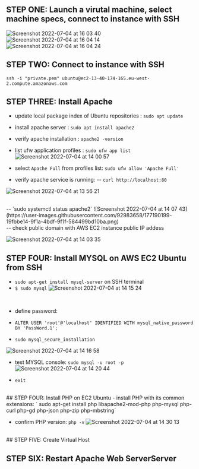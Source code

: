 ## STEP ONE: Launch a virutal machine, select machine specs, connect to instance with SSH

![Screenshot 2022-07-04 at 16 03 40](https://user-images.githubusercontent.com/92983658/177186020-93ecbe39-1229-4ade-96ac-e48e5f00fed4.png)
![Screenshot 2022-07-04 at 16 04 14](https://user-images.githubusercontent.com/92983658/177186027-4dc6d0ca-82cd-40ef-b9bf-41b15f160791.png)
![Screenshot 2022-07-04 at 16 04 24](https://user-images.githubusercontent.com/92983658/177186035-6e64e691-d4f3-4079-9598-0ed275ae7c91.png)

## STEP TWO: Connect to instance with SSH
`ssh -i "private.pem" ubuntu@ec2-13-40-174-165.eu-west-2.compute.amazonaws.com`

## STEP THREE: Install Apache
- update local package index of Ubuntu repositories : 
`sudo apt update`

- install apache server :
`sudo apt install apache2`

- verify apache installation :
`apache2 -version`

- list ufw application profiles :
`sudo ufw app list`
![Screenshot 2022-07-04 at 14 00 57](https://user-images.githubusercontent.com/92983658/177189906-56acccd0-c347-4cbe-86b3-bb5463d10a7e.png)

- select `Apache Full` from profiles list:
 `sudo ufw allow 'Apache Full'`
 
 - verify apache service is running:
 -- `curl http://localhost:80`
 
 ![Screenshot 2022-07-04 at 13 56 21](https://user-images.githubusercontent.com/92983658/177190000-9fe2eb44-382b-4e03-85ac-c5b15a4a2c56.png)

 <br>
 -- `sudo systemctl status apache2`
 ![Screenshot 2022-07-04 at 14 07 43](https://user-images.githubusercontent.com/92983658/177190199-19fbbe14-9f1a-4bdf-9f1f-584499bd10ba.png)
<br>
-- check public domain with AWS EC2 instance public IP addess

![Screenshot 2022-07-04 at 14 03 35](https://user-images.githubusercontent.com/92983658/177190361-c86eb711-69fc-4444-bef0-c989bd9aecb4.png)


## STEP FOUR: Install MYSQL on AWS EC2 Ubuntu from SSH

- `sudo apt-get install mysql-server` on SSH terminal
- `$ sudo mysql`
![Screenshot 2022-07-04 at 14 15 24](https://user-images.githubusercontent.com/92983658/177191148-d0bc9731-85d8-440b-bfb9-acf4154d2ec6.png)
<br>

- define password:
- `ALTER USER 'root'@'localhost' IDENTIFIED WITH mysql_native_password BY 'PassWord.1';`

- `sudo mysql_secure_installation`

![Screenshot 2022-07-04 at 14 16 58](https://user-images.githubusercontent.com/92983658/177191815-e880828d-ef19-47c1-8fed-da8d6b2d6aee.png)

- test MYSQL console: 
`sudo mysql -u root -p`
![Screenshot 2022-07-04 at 14 20 44](https://user-images.githubusercontent.com/92983658/177192320-2070770a-a4ea-4b5b-8afc-4a0a9819aa2f.png)

- `exit`
<br>
## STEP FOUR: Install PHP on EC2 Ubuntu
- install PHP with its common extensions:
` sudo apt-get install php libapache2-mod-php php-mysql php-curl php-gd php-json php-zip php-mbstring`

- confirm PHP version:
`php -v`
![Screenshot 2022-07-04 at 14 30 13](https://user-images.githubusercontent.com/92983658/177193126-140b605c-a344-4936-8598-64a002b898e1.png)
<br>
## STEP FIVE: Create Virtual Host

## STEP SIX: Restart Apache Web ServerServer
